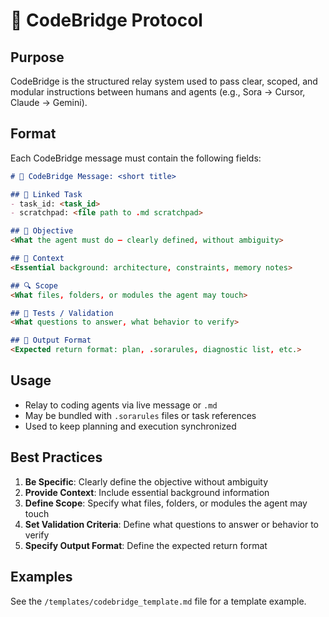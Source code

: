 # 📡 CodeBridge Protocol

## Purpose
CodeBridge is the structured relay system used to pass clear, scoped, and modular instructions between humans and agents (e.g., Sora → Cursor, Claude → Gemini).

## Format
Each CodeBridge message must contain the following fields:

```markdown
# 📡 CodeBridge Message: <short title>

## 🔗 Linked Task
- task_id: <task_id>
- scratchpad: <file path to .md scratchpad>

## 🎯 Objective
<What the agent must do — clearly defined, without ambiguity>

## 🧠 Context
<Essential background: architecture, constraints, memory notes>

## 🔍 Scope
<What files, folders, or modules the agent may touch>

## 🧪 Tests / Validation
<What questions to answer, what behavior to verify>

## 🧾 Output Format
<Expected return format: plan, .sorarules, diagnostic list, etc.>
```

## Usage
- Relay to coding agents via live message or `.md`
- May be bundled with `.sorarules` files or task references
- Used to keep planning and execution synchronized

## Best Practices
1. **Be Specific**: Clearly define the objective without ambiguity
2. **Provide Context**: Include essential background information
3. **Define Scope**: Specify what files, folders, or modules the agent may touch
4. **Set Validation Criteria**: Define what questions to answer or behavior to verify
5. **Specify Output Format**: Define the expected return format

## Examples
See the `/templates/codebridge_template.md` file for a template example.
